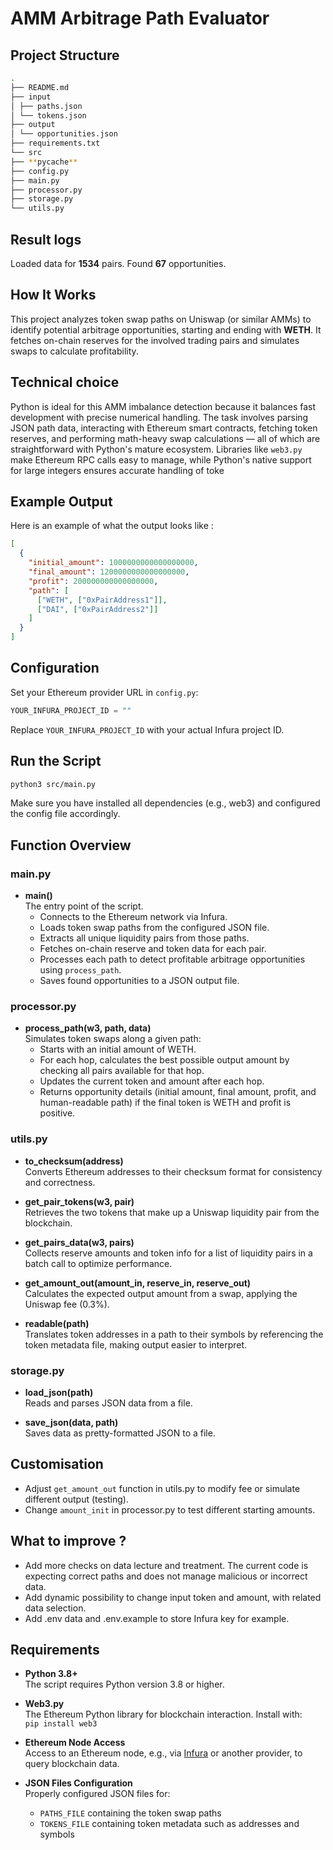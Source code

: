 # AMM Arbitrage Path Evaluator

## Project Structure

```bash
.
├── README.md
├── input
│ ├── paths.json
│ └── tokens.json
├── output
│ └── opportunities.json
├── requirements.txt
└── src
├── **pycache**
├── config.py
├── main.py
├── processor.py
├── storage.py
└── utils.py
```

## Result logs

Loaded data for **1534** pairs.
Found **67** opportunities.

## How It Works

This project analyzes token swap paths on Uniswap (or similar AMMs) to identify potential arbitrage opportunities, starting and ending with **WETH**. It fetches on-chain reserves for the involved trading pairs and simulates swaps to calculate profitability.

## Technical choice

Python is ideal for this AMM imbalance detection because it balances fast development with precise numerical handling. The task involves parsing JSON path data, interacting with Ethereum smart contracts, fetching token reserves, and performing math-heavy swap calculations — all of which are straightforward with Python's mature ecosystem. Libraries like `web3.py` make Ethereum RPC calls easy to manage, while Python's native support for large integers ensures accurate handling of toke

## Example Output

Here is an example of what the output looks like :

```json
[
  {
    "initial_amount": 1000000000000000000,
    "final_amount": 1200000000000000000,
    "profit": 200000000000000000,
    "path": [
      ["WETH", ["0xPairAddress1"]],
      ["DAI", ["0xPairAddress2"]]
    ]
  }
]
```

## Configuration

Set your Ethereum provider URL in `config.py`:

```python
YOUR_INFURA_PROJECT_ID = ""
```

Replace `YOUR_INFURA_PROJECT_ID` with your actual Infura project ID.

## Run the Script

```bash
python3 src/main.py
```

Make sure you have installed all dependencies (e.g., web3) and configured the config file accordingly.

## Function Overview

### main.py

- **main()**  
  The entry point of the script.
  - Connects to the Ethereum network via Infura.
  - Loads token swap paths from the configured JSON file.
  - Extracts all unique liquidity pairs from those paths.
  - Fetches on-chain reserve and token data for each pair.
  - Processes each path to detect profitable arbitrage opportunities using `process_path`.
  - Saves found opportunities to a JSON output file.

### processor.py

- **process_path(w3, path, data)**  
  Simulates token swaps along a given path:
  - Starts with an initial amount of WETH.
  - For each hop, calculates the best possible output amount by checking all pairs available for that hop.
  - Updates the current token and amount after each hop.
  - Returns opportunity details (initial amount, final amount, profit, and human-readable path) if the final token is WETH and profit is positive.

### utils.py

- **to_checksum(address)**  
  Converts Ethereum addresses to their checksum format for consistency and correctness.

- **get_pair_tokens(w3, pair)**  
  Retrieves the two tokens that make up a Uniswap liquidity pair from the blockchain.

- **get_pairs_data(w3, pairs)**  
  Collects reserve amounts and token info for a list of liquidity pairs in a batch call to optimize performance.

- **get_amount_out(amount_in, reserve_in, reserve_out)**  
  Calculates the expected output amount from a swap, applying the Uniswap fee (0.3%).

- **readable(path)**  
  Translates token addresses in a path to their symbols by referencing the token metadata file, making output easier to interpret.

### storage.py

- **load_json(path)**  
  Reads and parses JSON data from a file.

- **save_json(data, path)**  
  Saves data as pretty-formatted JSON to a file.

## Customisation

- Adjust `get_amount_out` function in utils.py to modify fee or simulate different output (testing).
- Change `amount_init` in processor.py to test different starting amounts.

## What to improve ?

- Add more checks on data lecture and treatment. The current code is expecting correct paths and does not manage malicious or incorrect data.
- Add dynamic possibility to change input token and amount, with related data selection.
- Add .env data and .env.example to store Infura key for example.

## Requirements

- **Python 3.8+**  
  The script requires Python version 3.8 or higher.

- **Web3.py**  
  The Ethereum Python library for blockchain interaction. Install with:  
  `pip install web3`

- **Ethereum Node Access**  
  Access to an Ethereum node, e.g., via [Infura](https://infura.io/) or another provider, to query blockchain data.

- **JSON Files Configuration**  
  Properly configured JSON files for:
  - `PATHS_FILE` containing the token swap paths
  - `TOKENS_FILE` containing token metadata such as addresses and symbols
